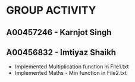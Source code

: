 # GROUP ACTIVITY

## A00457246 - Karnjot Singh

## A00456832 - Imtiyaz Shaikh
+ Implemented Multiplication function in File1.txt 
+ Implemented Maths - Min function in File2.txt 
